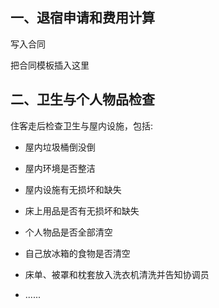 ## 一、退宿申请和费用计算



写入合同



把合同模板插入这里



## 二、卫生与个人物品检查



住客走后检查卫生与屋内设施，包括:



* 屋内垃圾桶倒没倒

* 屋内环境是否整洁

* 屋内设施有无损坏和缺失

* 床上用品是否有无损坏和缺失

* 个人物品是否全部清空

* 自己放冰箱的食物是否清空

* 床单、被罩和枕套放入洗衣机清洗并告知协调员

* ......
